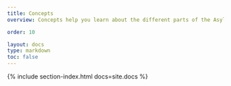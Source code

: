 ```yaml
---
title: Concepts
overview: Concepts help you learn about the different parts of the Asylo system and the abstractions it uses.

order: 10

layout: docs
type: markdown
toc: false
---
```


{% include section-index.html docs=site.docs %}
